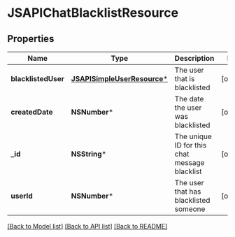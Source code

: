 # JSAPIChatBlacklistResource

## Properties
Name | Type | Description | Notes
------------ | ------------- | ------------- | -------------
**blacklistedUser** | [**JSAPISimpleUserResource***](JSAPISimpleUserResource.md) | The user that is blacklisted | [optional] 
**createdDate** | **NSNumber*** | The date the user was blacklisted | [optional] 
**_id** | **NSString*** | The unique ID for this chat message blacklist | [optional] 
**userId** | **NSNumber*** | The user that has blacklisted someone | [optional] 

[[Back to Model list]](../README.md#documentation-for-models) [[Back to API list]](../README.md#documentation-for-api-endpoints) [[Back to README]](../README.md)


